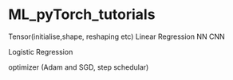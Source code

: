 # ML_pyTorch_tutorials
Tensor(initialise,shape, reshaping etc)
Linear Regression 
NN
CNN

Logistic Regression

optimizer (Adam and SGD, step schedular)


